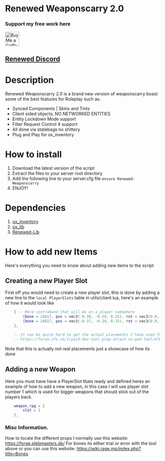 # Renewed Weaponscarry 2.0
### Support my free work here
<a href='https://ko-fi.com/FjamZoo' target='_blank'><img height='35' style='border:0px;height:46px;' src='https://az743702.vo.msecnd.net/cdn/kofi3.png?v=0' border='0' alt='Buy Me a Coffee at ko-fi.com' />
</a>

## [Renewed Discord](https://discord.gg/P3RMrbwA8n)

# Description
Renewed Weaponscarry 2.0 is a brand new version of weaponscarry boast some of the best features for Roleplay such as.

- Synced Components | Skins  and Tints
- Client sided objects, NO NETWORKED ENTITIES
- Entity Lockdown Mode support
- Filter Request Control 4 support
- All done via statebags no shittery
- Plug and Play for ox_inventory

# How to install
1. Download the latest version of the script
2. Extract the files to your server root directory
3. Add the following line to your server.cfg file `ensure Renewed-Weaponscarry`
4. ENJOY!

# Dependencies
1. [ox_inventory](https://github.com/overextended/ox_inventory)
2. [ox_lib](https://github.com/overextended/ox_lib/tree/master)
3. [Renewed-Lib](https://github.com/Renewed-Scripts/Renewed-Lib)


# How to add new Items

Here's everything you need to know about adding new items to the script

## Creating a new Player Slot
First off you would need to create a new player slot, this is done by adding a new line to the `local PlayerSlots` table in utils/client.lua, here's an example of how it would look like

```lua
    { -- More contraband that will be on a player somewhere
        {bone = 24817, pos = vec3(-0.38, -0.24, 0.15), rot = vec3(0.0, 92.0, -13.0)},
        {bone = 24817, pos = vec3(-0.37, -0.24, 0.15), rot = vec3(0.0, 92.0, 13.0)},
    },

    -- It can be quite hard to get the actual placements I have used this one and I would highly recommend it
    -- https://forum.cfx.re/t/paid-dev-tool-prop-attach-to-ped-tool/4782266
```

Note that this is actually not real placements just a showcase of how its done

## Adding a new Weapon
Here you must have have a PlayerSlot thats ready and defined heres an example of how to add a new weapon, in this case I will use player slot number 1 which is used for bigger weapons that should stick out of the players back.

```lua
    weapon_rpg = {
        slot = 1
    },
```

### Misc Information.
How to locate the different props I normally use this website: https://forge.plebmasters.de/
For bones its either trial or error with the tool above or you can use this website: https://wiki.rage.mp/index.php?title=Bones
